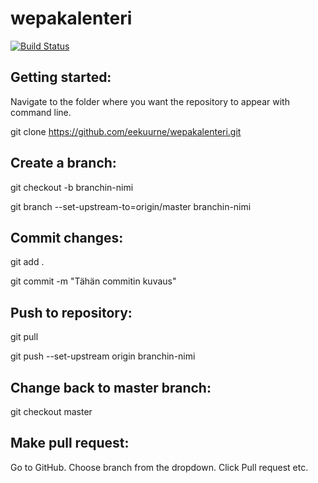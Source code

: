 # wepakalenteri

[![Build Status](https://travis-ci.org/Sxvz/wepakalenteri.svg?branch=master)](https://travis-ci.org/Sxvz/wepakalenteri)

## Getting started:

Navigate to the folder where you want the repository to appear with command line.

git clone https://github.com/eekuurne/wepakalenteri.git


## Create a branch:

git checkout -b branchin-nimi

git branch --set-upstream-to=origin/master branchin-nimi

## Commit changes:

git add .

git commit -m "Tähän commitin kuvaus"


## Push to repository:

git pull

git push --set-upstream origin branchin-nimi


## Change back to master branch:

git checkout master


## Make pull request:

Go to GitHub. Choose branch from the dropdown. Click Pull request etc.
